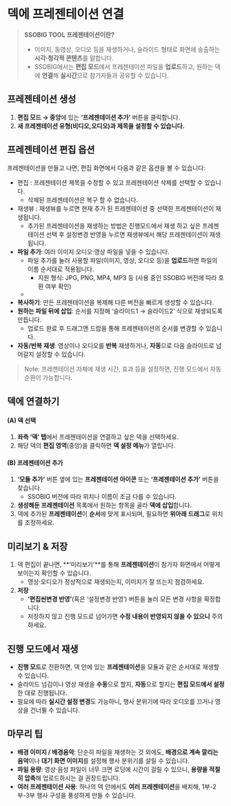 # 덱에 프레젠테이션 연결

> **SSOBIG TOOL 프레젠테이션이란?**
>
> * 이미지, 동영상, 오디오 등을 재생하거나, 슬라이드 형태로 화면에 송출하는 **시각·청각적 콘텐츠**를 말합니다.
> * SSOBIG에서는 **편집 모드**에서 프레젠테이션 파일을 **업로드**하고, 원하는 덱에 **연결**해 **실시간**으로 참가자들과 공유할 수 있습니다.



## 프레젠테이션 생성

1. **편집 모드 → 중앙**에 있는 **‘프레젠테이션 추가’** 버튼을 클릭합니다.
2. **새 프레젠테이션 유형(비디오,오디오)과 제목을 설정할 수 있습니다.**



## 프레젠테이션 편집 옵션

프레젠테이션을 만들고 나면, 편집 화면에서 다음과 같은 옵션을 볼 수 있습니다:

* 편집 : 프레젠테이션 제목을 수정할 수 있고 프레젠테이션 삭제를 선택할 수 있습니다.
  * 삭제된 프레젠테이션은 복구 할 수 없습니다.
* 재생뷰 : 재생뷰를 누르면 현재 추가 된 프레젠테이션 중 선택한 프레젠테이션이 재생됩니다.
  * 추가된 프레젠테이션을 재생하는 방법은 진행모드에서 재생 하고 싶은 프레젠테이션 선택 후 설정변경 반영을 누르면 재생뷰에서 해당 프레젠테이션이 재생됩니다.
* **파일 추가**: 여러 이미지·오디오·영상 파일을 넣을 수 있습니다.
  * 파일 추가를 눌러 사용할 파일(이미지, 영상, 오디오 등)을 **업로드**하면 파일의 이름 순서대로 적용됩니다.
    * 지원 형식: JPG, PNG, MP4, MP3 등 (사용 중인 SSOBIG 버전에 따라 호환 여부 확인)
  *
* **복사하기**: 만든 프레젠테이션을 복제해 다른 버전을 빠르게 생성할 수 있습니다.
* **원하는 파일 뒤에 삽입**: 순서를 지정해 ‘슬라이드1 → 슬라이드2’ 식으로 재생되도록 만듭니다.
  * 업로드 완료 후 드래그앤 드랍을 통해 프레젠테이션의 순서를 변경할 수 있습니다.
* **자동/반복 재생**: 영상이나 오디오를 **반복** 재생하거나, **자동**으로 다음 슬라이드로 넘어갈지 설정할 수 있습니다.

> Note: 프레젠테이션 자체에 재생 시간, 효과 등을 설정하면, 진행 모드에서 자동 순환이 가능합니다.



## 덱에 연결하기

#### (A) 덱 선택

1. **좌측 ‘덱’ 탭**에서 프레젠테이션을 연결하고 싶은 덱을 선택하세요.
2. 해당 덱의 **편집 영역**(중앙)을 클릭하면 **덱 설정 메뉴**가 열립니다.

#### (B) 프레젠테이션 추가

1. **‘모듈 추가’** 버튼 옆에 있는 **프레젠테이션 아이콘** 또는 **‘프레젠테이션 추가’** 버튼을 찾습니다.
   * SSOBIG 버전에 따라 위치나 이름이 조금 다를 수 있습니다.
2. **생성해둔 프레젠테이션** 목록에서 원하는 항목을 골라 **덱에 삽입**합니다.
3. 덱에 추가된 **프레젠테이션**이 **순서**에 맞게 표시되며, 필요하면 **위아래 드래그**로 위치를 조정하세요.



## &#x20;미리보기 & 저장

1. 덱 편집이 끝나면, \*\*‘미리보기’\*\*를 통해 **프레젠테이션**이 참가자 화면에서 어떻게 보이는지 확인할 수 있습니다.
   * 영상·오디오가 정상적으로 재생되는지, 이미지가 잘 뜨는지 점검하세요.
2. **저장**
   * **‘편집씬변경 반영’**(혹은 ‘설정변경 반영’) 버튼을 눌러 모든 변경 사항을 확정합니다.
   * 저장하지 않고 진행 모드로 넘어가면 **수정 내용이 반영되지 않을 수 있으니** 주의하세요.



## 진행 모드에서 재생

* **진행 모드**로 전환하면, 덱 안에 있는 **프레젠테이션**을 모듈과 같은 순서대로 재생할 수 있습니다.
* 슬라이드 넘김이나 영상 재생을 **수동**으로 할지, **자동**으로 할지는 **편집 모드에서 설정**한 대로 진행됩니다.
* 필요에 따라 **실시간 설정 변경**도 가능하니, 행사 분위기에 따라 오디오를 끄거나 영상을 건너뛸 수 있습니다.



## 마무리 팁

* **배경 이미지 / 배경음악**: 단순히 파일을 재생하는 것 외에도, **배경으로 계속 깔리는 음악**이나 **대기 화면 이미지**를 설정해 행사 분위기를 살릴 수 있습니다.
* **파일 용량**: 영상·음성 파일이 너무 크면 로딩에 시간이 걸릴 수 있으니, **용량을 적절히 압축**해 업로드하시는 걸 권장드립니다.
* **여러 프레젠테이션 사용**: 하나의 덱 안에서도 **여러 프레젠테이션**을 배치해, 1부-2부-3부 행사 구성을 풍성하게 만들 수 있습니다.
